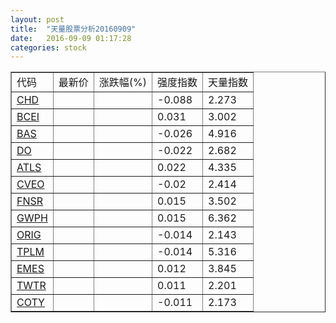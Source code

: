```yaml
---
layout: post
title:  "天量股票分析20160909"
date:   2016-09-09 01:17:28
categories: stock
---
```

<script type="text/javascript">
var stockList = []
stockList.push('gb_chd');
stockList.push('gb_bcei');
stockList.push('gb_bas');
stockList.push('gb_do');
stockList.push('gb_atls');
stockList.push('gb_cveo');
stockList.push('gb_fnsr');
stockList.push('gb_gwph');
stockList.push('gb_orig');
stockList.push('gb_tplm');
stockList.push('gb_emes');
stockList.push('gb_twtr');
stockList.push('gb_coty');
</script>

<table border="1">
 <tr>
  <td>代码</td>
  <td>最新价</td>
  <td>涨跌幅(%)</td>
 <td>强度指数</td>
 <td>天量指数</td>
</tr>
  <tr id="chd"><td><a href="http://stock.finance.sina.com.cn/usstock/quotes/CHD.html" target="_blank">CHD</a></td><td></td><td></td><td>-0.088</td><td>2.273</td></tr>
  <tr id="bcei"><td><a href="http://stock.finance.sina.com.cn/usstock/quotes/BCEI.html" target="_blank">BCEI</a></td><td></td><td></td><td>0.031</td><td>3.002</td></tr>
  <tr id="bas"><td><a href="http://stock.finance.sina.com.cn/usstock/quotes/BAS.html" target="_blank">BAS</a></td><td></td><td></td><td>-0.026</td><td>4.916</td></tr>
  <tr id="do"><td><a href="http://stock.finance.sina.com.cn/usstock/quotes/DO.html" target="_blank">DO</a></td><td></td><td></td><td>-0.022</td><td>2.682</td></tr>
  <tr id="atls"><td><a href="http://stock.finance.sina.com.cn/usstock/quotes/ATLS.html" target="_blank">ATLS</a></td><td></td><td></td><td>0.022</td><td>4.335</td></tr>
  <tr id="cveo"><td><a href="http://stock.finance.sina.com.cn/usstock/quotes/CVEO.html" target="_blank">CVEO</a></td><td></td><td></td><td>-0.02</td><td>2.414</td></tr>
  <tr id="fnsr"><td><a href="http://stock.finance.sina.com.cn/usstock/quotes/FNSR.html" target="_blank">FNSR</a></td><td></td><td></td><td>0.015</td><td>3.502</td></tr>
  <tr id="gwph"><td><a href="http://stock.finance.sina.com.cn/usstock/quotes/GWPH.html" target="_blank">GWPH</a></td><td></td><td></td><td>0.015</td><td>6.362</td></tr>
  <tr id="orig"><td><a href="http://stock.finance.sina.com.cn/usstock/quotes/ORIG.html" target="_blank">ORIG</a></td><td></td><td></td><td>-0.014</td><td>2.143</td></tr>
  <tr id="tplm"><td><a href="http://stock.finance.sina.com.cn/usstock/quotes/TPLM.html" target="_blank">TPLM</a></td><td></td><td></td><td>-0.014</td><td>5.316</td></tr>
  <tr id="emes"><td><a href="http://stock.finance.sina.com.cn/usstock/quotes/EMES.html" target="_blank">EMES</a></td><td></td><td></td><td>0.012</td><td>3.845</td></tr>
  <tr id="twtr"><td><a href="http://stock.finance.sina.com.cn/usstock/quotes/TWTR.html" target="_blank">TWTR</a></td><td></td><td></td><td>0.011</td><td>2.201</td></tr>
  <tr id="coty"><td><a href="http://stock.finance.sina.com.cn/usstock/quotes/COTY.html" target="_blank">COTY</a></td><td></td><td></td><td>-0.011</td><td>2.173</td></tr>
</table>

